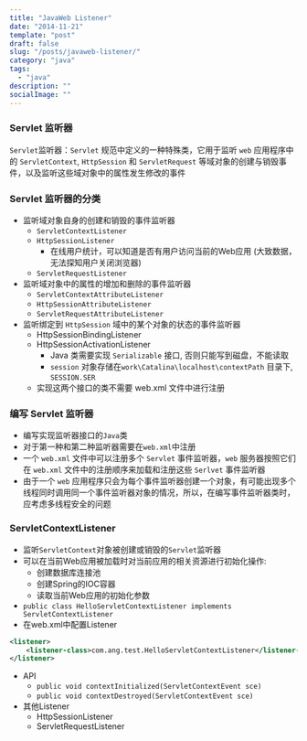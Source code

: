 ```yaml
---
title: "JavaWeb Listener"
date: "2014-11-21"
template: "post"
draft: false
slug: "/posts/javaweb-listener/"
category: "java"
tags:
  - "java"
description: ""
socialImage: ""
---
```


### Servlet 监听器

`Servlet`监听器：`Servlet` 规范中定义的一种特殊类，它用于监听 `web` 应用程序中的 `ServletContext`, `HttpSession` 和 `ServletRequest` 等域对象的创建与销毁事件，以及监听这些域对象中的属性发生修改的事件

### Servlet 监听器的分类

+ 监听域对象自身的创建和销毁的事件监听器
  - `ServletContextListener`
  - `HttpSessionListener`
      * 在线用户统计，可以知道是否有用户访问当前的Web应用 (大致数据，无法探知用户关闭浏览器)
  - `ServletRequestListener`
+ 监听域对象中的属性的增加和删除的事件监听器
  - `ServletContextAttributeListener`
  - `HttpSessionAttributeListener`
  - `ServletRequestAttributeListener`
+ 监听绑定到 `HttpSession` 域中的某个对象的状态的事件监听器
  - HttpSessionBindingListener
  - HttpSessionActivationListener
    * Java 类需要实现 `Serializable` 接口, 否则只能写到磁盘，不能读取
    * `session` 对象存储在`work\Catalina\localhost\contextPath` 目录下, `SESSION.SER`
  - 实现这两个接口的类不需要 web.xml 文件中进行注册

### 编写 Servlet 监听器

+ 编写实现监听器接口的`Java`类
+ 对于第一种和第二种监听器需要在`web.xml`中注册
+ 一个 `web.xml` 文件中可以注册多个 `Servlet` 事件监听器，`web` 服务器按照它们在 `web.xml` 文件中的注册顺序来加载和注册这些 `Serlvet` 事件监听器
+ 由于一个 `web` 应用程序只会为每个事件监听器创建一个对象，有可能出现多个线程同时调用同一个事件监听器对象的情况，所以，在编写事件监听器类时，应考虑多线程安全的问题

### ServletContextListener

+ 监听`ServletContext`对象被创建或销毁的`Servlet`监听器
+ 可以在当前Web应用被加载时对当前应用的相关资源进行初始化操作:
  - 创建数据库连接池
  - 创建Spring的IOC容器
  - 读取当前Web应用的初始化参数
+ `public class HelloServletContextListener implements ServletContextListener`
+ 在web.xml中配置Listener

```xml
<listener>
    <listener-class>com.ang.test.HelloServletContextListener</listener-class>
</listener>
```

+ API
  - `public void contextInitialized(ServletContextEvent sce)`
  - `public void contextDestroyed(ServletContextEvent sce)`
+ 其他Listener
  - HttpSessionListener
  - ServletRequestListener